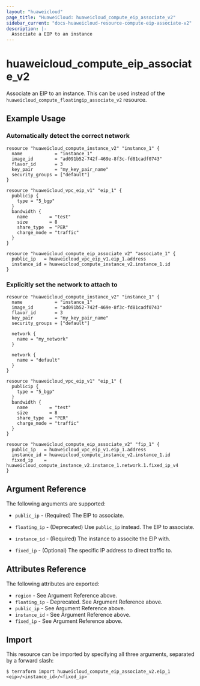 ```yaml
---
layout: "huaweicloud"
page_title: "HuaweiCloud: huaweicloud_compute_eip_associate_v2"
sidebar_current: "docs-huaweicloud-resource-compute-eip-associate-v2"
description: |-
  Associate a EIP to an instance
---
```


# huaweicloud\_compute\_eip_associate_v2

Associate an EIP to an instance. This can be used instead of the
`huaweicloud_compute_floatingip_associate_v2` resource.

## Example Usage

### Automatically detect the correct network

```hcl
resource "huaweicloud_compute_instance_v2" "instance_1" {
  name            = "instance_1"
  image_id        = "ad091b52-742f-469e-8f3c-fd81cadf0743"
  flavor_id       = 3
  key_pair        = "my_key_pair_name"
  security_groups = ["default"]
}

resource "huaweicloud_vpc_eip_v1" "eip_1" {
  publicip {
    type = "5_bgp"
  }
  bandwidth {
    name        = "test"
    size        = 8
    share_type  = "PER"
    charge_mode = "traffic"
  }
}

resource "huaweicloud_compute_eip_associate_v2" "associate_1" {
  public_ip   = huaweicloud_vpc_eip_v1.eip_1.address
  instance_id = huaweicloud_compute_instance_v2.instance_1.id
}
```

### Explicitly set the network to attach to

```hcl
resource "huaweicloud_compute_instance_v2" "instance_1" {
  name            = "instance_1"
  image_id        = "ad091b52-742f-469e-8f3c-fd81cadf0743"
  flavor_id       = 3
  key_pair        = "my_key_pair_name"
  security_groups = ["default"]

  network {
    name = "my_network"
  }

  network {
    name = "default"
  }
}

resource "huaweicloud_vpc_eip_v1" "eip_1" {
  publicip {
    type = "5_bgp"
  }
  bandwidth {
    name        = "test"
    size        = 8
    share_type  = "PER"
    charge_mode = "traffic"
  }
}

resource "huaweicloud_compute_eip_associate_v2" "fip_1" {
  public_ip   = huaweicloud_vpc_eip_v1.eip_1.address
  instance_id = huaweicloud_compute_instance_v2.instance_1.id
  fixed_ip    = huaweicloud_compute_instance_v2.instance_1.network.1.fixed_ip_v4
}
```

## Argument Reference

The following arguments are supported:

* `public_ip` - (Required) The EIP to associate.

* `floating_ip` - (Deprecated) Use `public_ip` instead. The EIP to associate.

* `instance_id` - (Required) The instance to associte the EIP with.

* `fixed_ip` - (Optional) The specific IP address to direct traffic to.

## Attributes Reference

The following attributes are exported:

* `region` - See Argument Reference above.
* `floating_ip` - Deprecated. See Argument Reference above.
* `public_ip` - See Argument Reference above.
* `instance_id` - See Argument Reference above.
* `fixed_ip` - See Argument Reference above.

## Import

This resource can be imported by specifying all three arguments, separated
by a forward slash:

```
$ terraform import huaweicloud_compute_eip_associate_v2.eip_1 <eip>/<instance_id>/<fixed_ip>
```
